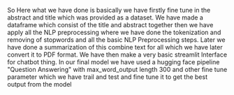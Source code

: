 So Here what we have done is basically we have firstly fine tune in the abstract and title which was provided as a dataset.
We have made a dataframe which consist of the title and abstract together then we have apply all the NLP preprocessing where we have done the tokenization and removing of stopwords and all the basic NLP Preprocessing steps.
Later we have done a summarization of this combine text for all which we have later convert it to PDF format.
We have then make a very basic streamlit Interface for chatbot thing.
In our final model we have used a hugging face pipeline "Question Answering" with max_word_output length 300 and other fine tune parameter which we have trail and test and fine tune it to get the best output from the model
